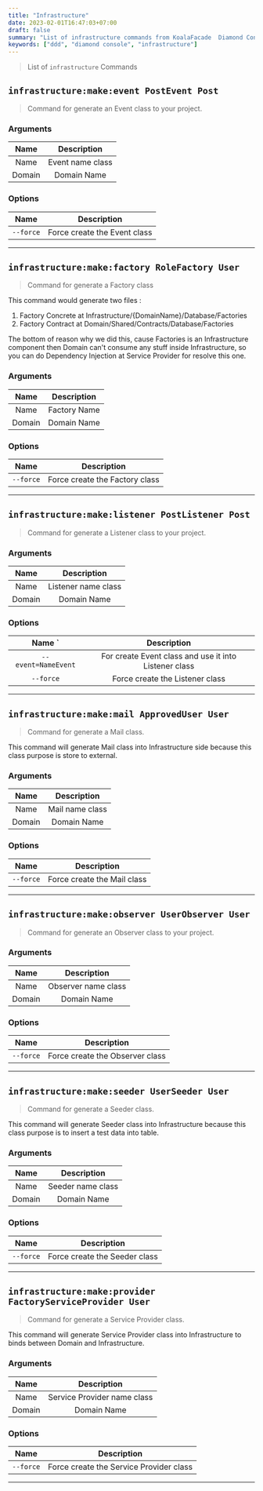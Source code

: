 ```yaml
---
title: "Infrastructure"
date: 2023-02-01T16:47:03+07:00
draft: false
summary: "List of infrastructure commands from KoalaFacade  Diamond Console"
keywords: ["ddd", "diamond console", "infrastructure"]
---
```


> List of `infrastructure` Commands

## `infrastructure:make:event PostEvent Post`

> Command for generate an Event class to your project.

### Arguments

|  Name  |   Description    |
|:------:|:----------------:|
|  Name  | Event name class |
| Domain |   Domain Name    |

### Options

|   Name    |         Description          |
|:---------:|:----------------------------:|
| `--force` | Force create the Event class |

---

## `infrastructure:make:factory RoleFactory User`

> Command for generate a Factory class

This command would generate two files :

1. Factory Concrete at Infrastructure/{DomainName}/Database/Factories
2. Factory Contract at Domain/Shared/Contracts/Database/Factories

The bottom of reason why we did this, cause Factories is an Infrastructure component then Domain can't consume any stuff inside Infrastructure, so you can do Dependency Injection at Service Provider for resolve this one.

### Arguments

|  Name  | Description  |
|:------:|:------------:|
|  Name  | Factory Name |
| Domain | Domain Name  |

### Options

|   Name    |          Description           |
|:---------:|:------------------------------:|
| `--force` | Force create the Factory class |

---

## `infrastructure:make:listener PostListener Post`

> Command for generate a Listener class to your project.

### Arguments

|  Name  |     Description     |
|:------:|:-------------------:|
|  Name  | Listener name class |
| Domain |     Domain Name     |

### Options

|        Name     `    |                      Description                      |
|:-------------------:|:-----------------------------------------------------:|
| `--event=NameEvent` | For create Event class and use it into Listener class |
|      `--force`      |            Force create the Listener class            |

---

## `infrastructure:make:mail ApprovedUser User`

> Command for generate a Mail class.

This command will generate Mail class into Infrastructure side because this class purpose is store to external.

### Arguments

|  Name  |   Description   |
|:------:|:---------------:|
|  Name  | Mail name class |
| Domain |   Domain Name   |

### Options

|   Name    |         Description         |
|:---------:|:---------------------------:|
| `--force` | Force create the Mail class |

---

## `infrastructure:make:observer UserObserver User`

> Command for generate an Observer class to your project.

### Arguments

|  Name  |     Description     |
|:------:|:-------------------:|
|  Name  | Observer name class |
| Domain |     Domain Name     |

### Options

|   Name    |           Description           |
|:---------:|:-------------------------------:|
| `--force` | Force create the Observer class |

---

## `infrastructure:make:seeder UserSeeder User`

> Command for generate a Seeder class.

This command will generate Seeder class into Infrastructure because this class purpose is to insert a test data into table.

### Arguments

|  Name  |         Description         |
|:------:|:---------------------------:|
|  Name  |      Seeder name class      |
| Domain |         Domain Name         |

### Options

|   Name    |               Description               |
|:---------:|:---------------------------------------:|
| `--force` |      Force create the Seeder class      |

---

## `infrastructure:make:provider FactoryServiceProvider User`

> Command for generate a Service Provider class.

This command will generate Service Provider class into Infrastructure to binds between Domain and Infrastructure.

### Arguments

|  Name  |         Description         |
|:------:|:---------------------------:|
|  Name  | Service Provider name class |
| Domain |         Domain Name         |

### Options

|   Name    |               Description               |
|:---------:|:---------------------------------------:|
| `--force` | Force create the Service Provider class |

---
